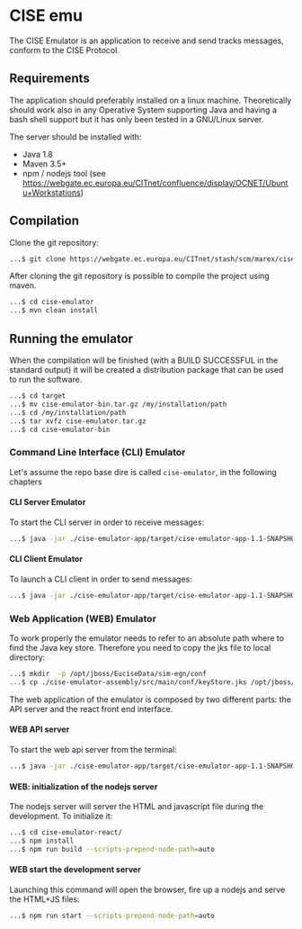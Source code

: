 # CISE emu

The CISE Emulator is an application to receive and send tracks messages, conform to the CISE Protocol. 

## Requirements

The application should preferably installed on a linux machine.
Theoretically should work also in any Operative System supporting Java and having a bash shell support but it has only been tested in a GNU/Linux server.

The server should be installed with:

- Java 1.8
- Maven 3.5+
- npm / nodejs tool (see https://webgate.ec.europa.eu/CITnet/confluence/display/OCNET/Ubuntu+Workstations)

## Compilation

Clone the git repository:

```bash
...$ git clone https://webgate.ec.europa.eu/CITnet/stash/scm/marex/cise-emu.git
```

After cloning the git repository is possible to compile the project using maven.

```bash
...$ cd cise-emulator
...$ mvn clean install
```

## Running the emulator

When the compilation will be finished (with a BUILD SUCCESSFUL in the standard output) it will be created a distribution package that can be used to run the software.

```bash
...$ cd target
...$ mv cise-emulator-bin.tar.gz /my/installation/path
...$ cd /my/installation/path
...$ tar xvfz cise-emulator.tar.gz
...$ cd cise-emulator-bin
```

### Command Line Interface (CLI) Emulator
Let's assume the repo base dire is called ``cise-emulator``, in the following chapters 

#### CLI Server Emulator 

To start the CLI server in order to receive messages: 
 
```bash
...$ java -jar ./cise-emulator-app/target/cise-emulator-app-1.1-SNAPSHOT-cli.jar cliserver
```

#### CLI Client Emulator
To launch a CLI client in order to send messages:

```bash
...$ java -jar ./cise-emulator-app/target/cise-emulator-app-1.1-SNAPSHOT-cli.jar  sender -c ./cise-emulator-assembly/src/main/conf/cliconfig.yml -s ./cise-emulator-assembly/src/main/conf/xmlmessages/PushTemplate.xml
```

### Web Application (WEB) Emulator

To work properly the emulator needs to refer to an absolute path where to find the Java key store.
Therefore you need to copy the jks file to local directory:

```bash
...$ mkdir  -p /opt/jboss/EuciseData/sim-egn/conf
...$ cp ./cise-emulator-assembly/src/main/conf/keyStore.jks /opt/jboss/EuciseData/sim-egn/conf/apache-nodecx.jks
```
The web application of the emulator is composed by two different parts: the API server and the react front end interface. 

#### WEB API server
To start the web api server from the terminal:

```bash
...$ java -jar ./cise-emulator-app/target/cise-emulator-app-1.1-SNAPSHOT-web.jar  server ./cise-emulator-assembly/src/main/conf/config.yml &
```

#### WEB: initialization of the nodejs server
The nodejs server will server the HTML and javascript file during the development. 
To initialize it: 

```bash
...$ cd cise-emulator-react/
...$ npm install
...$ npm run build --scripts-prepend-node-path=auto  
```

#### WEB start the development server  
Launching this command will open the browser, fire up a nodejs and serve the HTML+JS files:
 
```bash
...$ npm run start --scripts-prepend-node-path=auto  
```